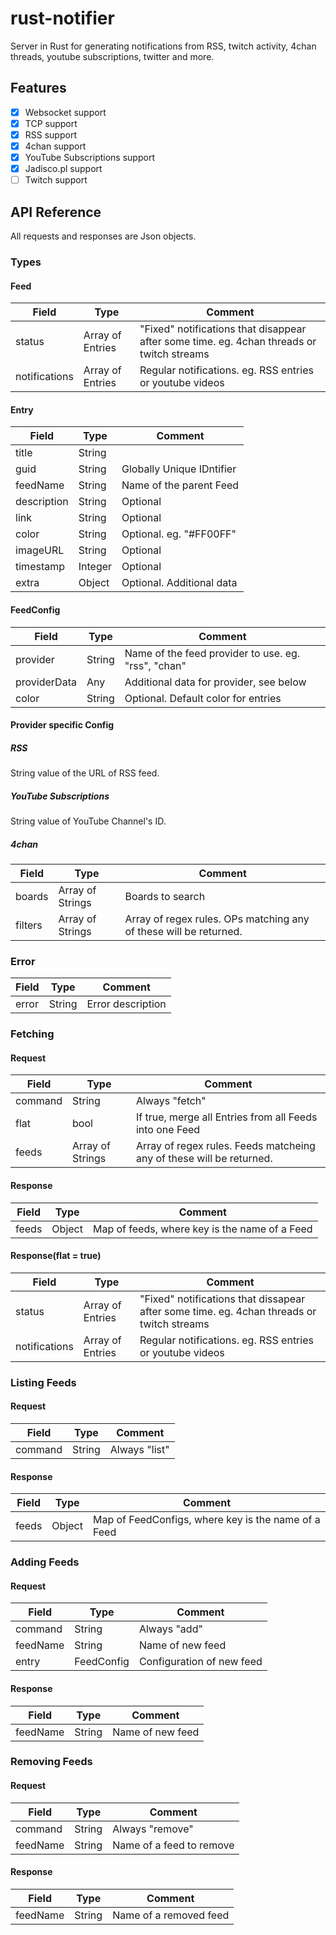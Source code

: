 # rust-notifier
Server in Rust for generating notifications from RSS, twitch activity, 4chan threads, youtube subscriptions, twitter and more.

## Features
- [X] Websocket support
- [X] TCP support
- [X] RSS support
- [X] 4chan support
- [X] YouTube Subscriptions support
- [X] Jadisco.pl support
- [ ] Twitch support

## API Reference
All requests and responses are Json objects.
### Types
#### Feed

| Field   | Type   | Comment |
| ------- | ------ | ------- |
| status  | Array of Entries | "Fixed" notifications that disappear after some time. eg. 4chan threads or twitch streams |
| notifications | Array of Entries | Regular notifications. eg. RSS entries or youtube videos |

#### Entry

| Field   | Type   | Comment |
| ------- | ------ | ------- |
| title   | String |  |
| guid    | String | Globally Unique IDntifier |
| feedName | String | Name of the parent Feed |
| description | String | Optional |
| link | String | Optional |
| color | String | Optional. eg. "#FF00FF" |
| imageURL | String | Optional |
| timestamp | Integer | Optional |
| extra | Object | Optional. Additional data |

#### FeedConfig

| Field   | Type   | Comment |
| ------- | ------ | ------- |
| provider | String | Name of the feed provider to use. eg. "rss", "chan" |
| providerData | Any | Additional data for provider, see below |
| color | String | Optional. Default color for entries |

#### Provider specific Config
##### RSS
String value of the URL of RSS feed.
##### YouTube Subscriptions
String value of YouTube Channel's ID.
##### 4chan

| Field   | Type   | Comment |
| ------- | ------ | ------- |
| boards  | Array of Strings | Boards to search |
| filters | Array of Strings | Array of regex rules. OPs matching any of these will be returned. |

### Error
| Field   | Type   | Comment |
| ------- | ------ | ------- |
| error | String | Error description |

### Fetching
#### Request

| Field   | Type   | Comment |
| ------- | ------ | ------- |
| command | String | Always "fetch" |
| flat    | bool   | If true, merge all Entries from all Feeds into one Feed |
| feeds   | Array of Strings | Array of regex rules. Feeds matcheing any of these will be returned. |

#### Response

| Field   | Type   | Comment |
| ------- | ------ | ------- |
| feeds | Object | Map of feeds, where key is the name of a Feed |

#### Response(flat = true)

| Field   | Type   | Comment |
| ------- | ------ | ------- |
| status  | Array of Entries | "Fixed" notifications that dissapear after some time. eg. 4chan threads or twitch streams |
| notifications | Array of Entries | Regular notifications. eg. RSS entries or youtube videos |


### Listing Feeds
#### Request

| Field   | Type   | Comment |
| ------- | ------ | ------- |
| command | String | Always "list" |

#### Response

| Field   | Type   | Comment |
| ------- | ------ | ------- |
| feeds | Object | Map of FeedConfigs, where key is the name of a Feed |


### Adding Feeds
#### Request

| Field   | Type   | Comment |
| ------- | ------ | ------- |
| command | String | Always "add" |
| feedName | String | Name of new feed |
| entry | FeedConfig | Configuration of new feed |

#### Response

| Field   | Type   | Comment |
| ------- | ------ | ------- |
| feedName | String | Name of new feed |

### Removing Feeds
#### Request

| Field   | Type   | Comment |
| ------- | ------ | ------- |
| command | String | Always "remove" |
| feedName | String | Name of a feed to remove |

#### Response

| Field   | Type   | Comment |
| ------- | ------ | ------- |
| feedName | String | Name of a removed feed |


